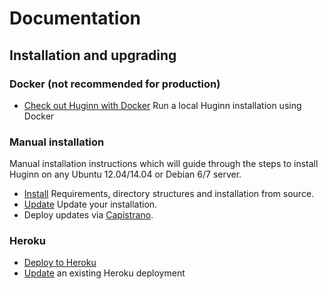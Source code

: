 # Documentation

## Installation and upgrading

### Docker (not recommended for production)

- [Check out Huginn with Docker](docker/install.md) Run a local Huginn installation using Docker

### Manual installation

Manual installation instructions which will guide through the steps to install Huginn on any Ubuntu 12.04/14.04 or Debian 6/7 server.

- [Install](manual/README.md) Requirements, directory structures and installation from source.
- [Update](manual/update.md) Update your installation.
- Deploy updates via [Capistrano](manual/capistrano.md).

### Heroku

- [Deploy to Heroku](heroku/install.md)
- [Update](heroku/update.md) an existing Heroku deployment